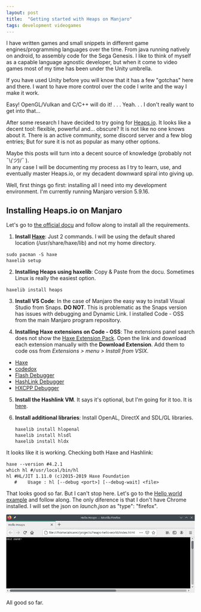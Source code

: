 ```yaml
---
layout: post
title:  "Getting started with Heaps on Manjaro"
tags: development videogames
---
```

I have written games and small snippets in different game engines/programming languages over the time. From java running natively on android, to assembly code for the Sega Genesis.
I like to think of myself as a capable language agnostic developer, but when it come to video games most of my time has been under the Unity umbrella.

If you have used Unity before you will know that it has a few "gotchas" here and there. 
I want to have more control over the code I write and the way I make it work. 

Easy! OpenGL/Vulkan and C/C++ will do it! . . . Yeah. . . I don't really want to get into that...

After some research  I have decided to try going for [Heaps.io](https://heaps.io/).
It looks like a decent tool: flexible, powerful and... obscure?
It is not like no one knows about it. There is an active community, some discord server and a few blog entries; But for sure it is not as popular as many other options.

Maybe this posts will turn into a decent source of knowledge (probably not  ¯\\_(ツ)_/¯ ).  
In any case I will be documenting my process as I try to learn, use, and eventually master Heaps.io, or my decadent downward spiral into giving up.

Well, first things go first: installing all I need into my development environment. I'm currently running Manjaro version 5.9.16.

## Installing Heaps.io on Manjaro

Let's go to [the official docu](https://heaps.io/documentation/installation.html) and follow along to install all the requirements.

1. **Install [Haxe](https://haxe.org/download/linux/)**: Just 2 commands. I will be using the default shared location (/usr/share/haxe/lib) and not my home directory.
```
sudo pacman -S haxe
haxelib setup 
```

2. **Installing Heaps using haxelib**: Copy & Paste from the docu. Sometimes Linux is really the easiest option.
```
haxelib install heaps
```

3. **Install VS Code**: In the case of Manjaro the easy way to install Visual Studio from Snaps. **DO NOT**. This is problematic as the Snaps version has issues with debugging and Dynamic Link.
I installed Code - OSS from the main Manjaro program repository.

4. **Installing Haxe extensions on Code - OSS**: The extensions panel search does not show the [Haxe Extension Pack](https://marketplace.visualstudio.com/items?itemName=vshaxe.haxe-extension-pack). Open the link and download each extension manually with the **Download Extension**. Add them to code oss from *Extensions > menu > Install from VSIX*.
* [Haxe](https://marketplace.visualstudio.com/items?itemName=nadako.vshaxe)
* [codedox](https://marketplace.visualstudio.com/items?itemName=wiggin77.codedox)
* [Flash Debugger](https://marketplace.visualstudio.com/items?itemName=vshaxe.haxe-debug)
* [HashLink Debugger](https://marketplace.visualstudio.com/items?itemName=HaxeFoundation.haxe-hl)
* [HXCPP Debugger](https://marketplace.visualstudio.com/items?itemName=vshaxe.hxcpp-debugger)  

5. **Install the Hashlink VM**. It says it's optional, but I'm going for it too. It is [here](https://aur.archlinux.org/packages/hashlink/).

6. **Install additional libraries**: Install OpenAL, DirectX and SDL/GL libraries.
    ```
    haxelib install hlopenal
    haxelib install hlsdl
    haxelib install hldx
    ```

It looks like it is working. Checking both Haxe and Hashlink:
 ```
 haxe --version #4.2.1
 which hl #/usr/local/bin/hl
 hl #HL/JIT 1.11.0 (c)2015-2019 Haxe Foundation
    #    Usage : hl [--debug <port>] [--debug-wait] <file>
```

That looks good so far. But I can't stop here. Let's go to the [Hello world example](https://heaps.io/documentation/hello-hashlink.html) and follow along. The only diference is that I don't have Chrome installed. I will set the json on *launch.json* as "type": "firefox".

![Hello world of Firefox](/assets/images/blog/2021-04-02-getting-started-heaps/firefox.png)

All good so far. 
